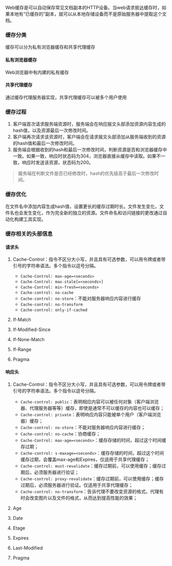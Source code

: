 Web缓存是可以自动保存常见文档副本的HTTP设备。当web请求抵达缓存时，如果本地有“已缓存的”副本，就可以从本地存储设备而不是原始服务器中提取这个文档。

### 缓存分类

缓存可以分为私有浏览器缓存和共享代理缓存

#### 私有浏览器缓存

Web浏览器中有内建的私有缓存

#### 共享代理缓存

通过缓存代理服务器实现，共享代理缓存可以被多个用户使用

### 缓存过程

1. 客户端首次请求服务端资源时，服务端会在响应报文头部添加资源内容生成的hash值，以及资源最后一次修改时间。
2. 客户端再次请求该资源时，客户端会在请求报文头部添加从服务端收到的资源的hash值和最后一次修改时间。
3. 服务端会根据收到的hash和最后一次修改时间，判断资源是否和浏览器缓存中一致。如果一致，响应时状态码为304，浏览器直接从缓存中读取。如果不一致，响应时发送该资源，状态码为200。

> 服务端在判断文件是否已经修改时，hash的优先级高于最后一次修改时间。

### 缓存优化

在文件名中添加内容生成hash值，设置更长的缓存过期时长。文件发生变化，文件名也会发生变化，作为完全新的独立的资源。文件命名和访问链接的更改通过自动化构建工具实现。


### 缓存相关的头部信息



#### 请求头

1. Cache-Control：指令不区分大小写，并且具有可选参数，可以用令牌或者带引号的字符串语法。多个指令以逗号分隔。

    - `Cache-Control: max-age=<seconds>`
    - `Cache-Control: max-stale[=<seconds>]`
    - `Cache-Control: min-fresh=<seconds>`
    - `Cache-control: no-cache `
    - `Cache-control: no-store`：不能对服务器响应内容进行缓存
    - `Cache-control: no-transform`
    - `Cache-control: only-if-cached`

2. If-Match
3. If-Modified-Since
4. If-None-Match
5. If-Range
6. Pragma

#### 响应头


1. Cache-Control：指令不区分大小写，并且具有可选参数，可以用令牌或者带引号的字符串语法。多个指令以逗号分隔。

    - `Cache-control: public`：表明相应内容可以被任何对象（客户端浏览器、代理服务器等等）缓存，即使是通常不可以缓存的内容也可以缓存；
    - `Cache-control: private`：表明响应内容只能被单个用户（客户端浏览器）缓存；
    - `Cache-control: no-store`：不能对服务器响应内容进行缓存；
    - `Cache-control: no-cache`：协商缓存；
    - `Cache-Control: max-age=<seconds>`：缓存存储的时间，超过这个时间缓存过期；
    - `Cache-control: s-maxage=<seconds>`：缓存存储的时间，超过这个时间缓存过期，会覆盖max-age和Expires，仅适用于共享代理缓存；
    - `Cache-control: must-revalidate`：缓存过期前，可以使用缓存；缓存过期后，必须服务器进行验证；
    - `Cache-control: proxy-revalidate`：缓存过期前，可以使用缓存；缓存过期后，必须服务器进行验证。仅适用于共享代理缓存；
    - `Cache-control: no-transform`：告诉代理不要改变资源的格式。代理有时会改变图片以及文件的格式，从而达到提高性能的效果；

2. Age
3. Date
4. Etage
5. Expires
6. Last-Modified
7. Pragma